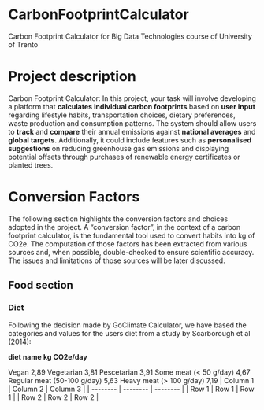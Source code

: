 # CarbonFootprintCalculator
Carbon Footprint Calculator for Big Data Technologies course of University of Trento

# Project description
Carbon Footprint Calculator: In this project, your task will involve developing a platform that **calculates individual carbon footprints** based on **user input** regarding lifestyle habits, transportation choices, dietary preferences, waste production and consumption patterns. The system should allow users to **track** and **compare** their annual emissions against **national averages** and **global targets**. Additionally, it could include features such as **personalised suggestions** on reducing greenhouse gas emissions and displaying potential offsets through purchases of renewable energy certificates or planted trees. 

# Conversion Factors
The following section highlights the conversion factors and choices adopted in the project. A “conversion factor”, in the context of a carbon footprint calculator, is the fundamental tool used to convert habits into kg of CO2e. The computation of those factors has been extracted from various sources and, when possible, double-checked to ensure scientific accuracy. The issues and limitations of those sources will be later discussed.

## Food section
### Diet
Following the decision made by GoClimate Calculator, we have based the categories and values for the users diet from a study by Scarborough et al (2014):

**diet name**			**kg CO2e/day**

Vegan				2,89 
Vegetarian			3,81
Pescetarian			3,91
Some meat (< 50 g/day)	4,67
Regular meat (50-100 g/day)	5,63
Heavy meat (> 100 g/day)	7,19
| Column 1 | Column 2 | Column 3 |
| -------- | -------- | -------- |
| Row 1    | Row 1    | Row 1    |
| Row 2    | Row 2    | Row 2    |

